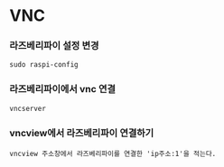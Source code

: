 # VNC

### 라즈베리파이 설정 변경
```
sudo raspi-config
```

### 라즈베리파이에서 vnc 연결
```
vncserver
```
### vncview에서 라즈베리파이 연결하기 
```
vncview 주소창에서 라즈베리파이를 연결한 'ip주소:1'을 적는다.
```
